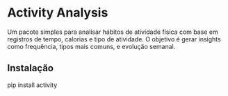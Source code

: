 # Activity Analysis

Um pacote simples para analisar hábitos de atividade física com base em registros de tempo, calorias e tipo de atividade. O objetivo é gerar insights como frequência, tipos mais comuns, e evolução semanal.

## Instalação


pip install activity